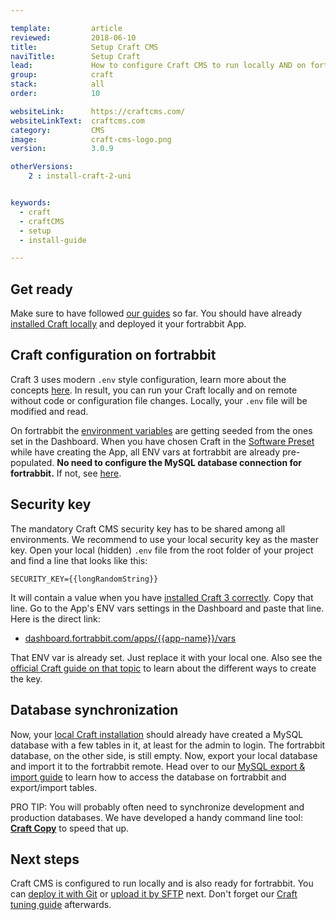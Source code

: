 ```yaml
---

template:         article
reviewed:         2018-06-10
title:            Setup Craft CMS
naviTitle:        Setup Craft
lead:             How to configure Craft CMS to run locally AND on fortrabbit.
group:            craft
stack:            all
order:            10

websiteLink:      https://craftcms.com/
websiteLinkText:  craftcms.com
category:         CMS
image:            craft-cms-logo.png
version:          3.0.9

otherVersions:
    2 : install-craft-2-uni


keywords:
  - craft
  - craftCMS
  - setup
  - install-guide

---
```



<!--

  TBD:
  This is minimum required setup. All the beautiful, maybe important to Oli, stuff can be found in the tuning article. The idea here is to have it as short as possible so that users are motivated to do it. They don't need to know about every best practice upfront. I believe.

-->


## Get ready

Make sure to have followed [our guides](/craft-3-about) so far. You should have already [installed Craft locally](craft-3-install-local) and deployed it your fortrabbit App. 

## Craft configuration on fortrabbit

Craft 3 uses modern `.env` style configuration, learn more about the concepts [here](/env-vars). In result, you can run your Craft locally and on remote without code or configuration file changes. Locally, your `.env` file will be modified and read.

On fortrabbit the [environment variables](/env-vars) are getting seeded from the ones set in the Dashboard. When you have chosen Craft in the [Software Preset](/app#toc-software-preset) while have creating the App, all ENV vars at fortrabbit are already pre-populated. **No need to configure the MySQL database connection for fortrabbit.** If not, see [here](craft-3-tune#toc-manually-set-env-vars).

## Security key

<!-- 

  TODO: 
  * Review! that way, or the other way around? 
  * Or craft-copy? (it's already shortened)
  * I don't understand: Why is the security key stored with ENV var, not with config?
  

-->


<!--

  Version 1: - use our key! TBD or delete!
  GOTCHA: We recommend to use our Sec key, but a local one has been set and used, we say 1st install locally, 2nd config then deploy and sync database up. But isn't the admin PW tied to that key?

The mandatory Craft CMS security key has to be shared among all environments. We recommend to use the security key of your fortrabbit App. Go to the App's ENV vars settings in the Dashboard and copy the content of the `security_key` variable - it's the last line in the textarea. Here is the direct link:

* [dashboard.fortrabbit.com/apps/{{app-name}}/vars](https://dashboard.fortrabbit.com/apps/{{app-name}}/vars)

Paste that long string into the value of the `SECURITY_KEY` within your local `.env` file. Here is an example what the specific line looks like:

```dotenv
SECURITY_KEY={{PASTE-KEY-FROM-DASHBOARD-HERE}}
```

The ENV var might already be set. Just replace it with the one from the fortrabbit Dashboard. You can also go the other way around and paste your local existing security key to the Dashboard. You can also assign it manually in the `.env` file or trigger a terminal command to set it. 

-->

The mandatory Craft CMS security key has to be shared among all environments. We recommend to use your local security key as the master key. Open your local (hidden) `.env` file from the root folder of your project and find a line that looks like this:

```osterei32
SECURITY_KEY={{longRandomString}}
```

It will contain a value when you have [installed Craft 3 correctly](/craft-3-install-local). Copy that line. Go to the App's ENV vars settings in the Dashboard and paste that line. Here is the direct link:

* [dashboard.fortrabbit.com/apps/{{app-name}}/vars](https://dashboard.fortrabbit.com/apps/{{app-name}}/vars)

That ENV var is already set. Just replace it with your local one. Also see the [official Craft guide on that topic](https://docs.craftcms.com/v3/installation.html#step-3-set-a-security-key) to learn about the different ways to create the key.


## Database synchronization

Now, your [local Craft installation](/craft-3-install-local) should already have created a MySQL database with a few tables in it, at least for the admin to login. The fortrabbit database, on the other side, is still empty. Now, export your local database and import it to the fortrabbit remote. Head over to our [MySQL export & import guide](/mysql#toc-export-amp-import) to learn how to access the database on fortrabbit and export/import tables.

PRO TIP: You will probably often need to synchronize development and production databases. We have developed a handy command line tool: **[Craft Copy](https://github.com/fortrabbit/craft-copy)** to speed that up.


## Next steps

Craft CMS is configured to run locally and is also ready for fortrabbit. You can [deploy it with Git](/craft-3-deploy-git) or [upload it by SFTP](/craft-3-upload-sftp) next. Don't forget our [Craft tuning guide](/craft-3-tune) afterwards.